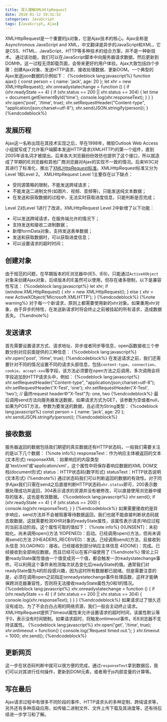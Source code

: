```yaml
---
title: 深入理解XMLHttpRequest
date: 2018-01-12 19:31:52
categories: JavaScript
tags: [JavaScript, Ajax]
---
```

XMLHttpRequest是一个重要的js对象，它是Ajax技术的核心。Ajax全称是Asynchronous JavaScript and XML，中文翻译是异步的JavaScript和XML，它是CSS、HTML、JavaScript、HTTP等多种技术的组合方案，并不是一种新技术。
通过该功能，我们可以在JavaScript脚本中向服务器请求数据，然后更新到DOM中。这一过程无须卸载页面，会带来更好的用户体验。Ajax大致包括四个步骤：创建Ajax对象、发送HTTP请求、接收处理数据、更新DOM。一个典型的Ajax发送json数据的示例如下：
{%codeblock lang:javascript%}
function ajax() {
    const person = {
        name: 'jack',
        age: 20
    };
    let xhr = new XMLHttpRequest();
    xhr.onreadystatechange = function () {
        if (xhr.readyState == 4) {
            if (xhr.status == 200 || xhr.status == 304) {
                let time = document.getElementById('time');
                console.log(xhr.responseText);
            }
        }
    }
    xhr.open('post', '/time', true);
    xhr.setRequestHeader("Content-type", "application/json;charset=utf-8");
    xhr.send(JSON.stringify(person));
}
{%endcodeblock%}
## 发展历程
Ajax这一名称出现在其技术实现之后，早在1998年，微软Outlook Web Access小组就写成了允许客户端脚本发送HTTP请求(XMLHTTP)的第一个组件，直到2005年该名词才被提出。后来各大浏览器纷纷效仿也提供了这个接口，所以就造成了早期的IE浏览器和其他厂商浏览器对Ajax的实现不一致的情况。后来W3C对其进行了标准化，推出了[XMLHttpRequest标准](https://www.w3.org/TR/XMLHttpRequest/)。XMLHttpRequest标准又分为Level 1和Level 2。<!--more-->
XMLHttpRequest Level 1主要存在以下缺点：
- 受同源策略的限制，不能发送跨域请求；
- 不能发送二进制文件(如图片、视频、音频等)，只能发送纯文本数据；
- 在发送和获取数据的过程中，无法实时获取进度信息，只能判断是否完成；

Level 2对Level 1进行了改进，XMLHttpRequest Level 2中新增了以下功能：
- 可以发送跨域请求，在服务端允许的情况下；
- 支持发送和接收二进制数据；
- 新增formData对象，支持发送表单数据；
- 发送和获取数据时，可以获取进度信息；
- 可以设置请求的超时时间；

## 创建对象
由于规范的问题，在早期版本的IE浏览器中(IE5、IE6)，只能通过`ActiveXObject`对象来创建Ajax对象，后续版本的IE虽然可以使用，但存在诸多限制，以下是兼容性写法：
{%codeblock lang:javascript%}
let xhr;
if (window.XMLHttpRequest) {
    xhr = new XMLHttpRequest();
}
else {
    xhr = new ActiveXObject('Microsoft.XMLHTTP');
}
{%endcodeblock%}
{%note warning%}
对于每一个新请求，原则上都需要使用新的xhr对象。如果重用xhr对象，由于异步的特性，在发送新请求时将会终止之前被挂起的所有请求，造成数据丢失。
{%endnote%}

## 发送请求
首先需要设置请求方式、请求地址、异步或者同步等信息，open函数接收三个参数分别对应前面提供的三种信息：
{%codeblock lang:javascript%}
xhr.open('post', '/time', true);
{%endcodeblock%}
在发送请求之前，我们还需要针对不同的情况设置不同的请求头部信息，包括`content-type`、`connection`、`cookie`、`accept-xxx`等字段，该方法必须要在open方法之后调用，多次调用会将字段追加到HTTP请求头中，例如：
{%codeblock lang:javascript%}
xhr.setRequestHeader("Content-type", "application/json;charset=utf-8");
xhr.setRequestHeader('X-Test', 'one');
xhr.setRequestHeader('X-Test', 'two');
// 最终request header中"X-Test"为: one, two
{%endcodeblock%}
最后调用send方法向服务器发送数据，如果请求方式为GET，该参数为空或者null，如果为POST方法，参数为要发送的数据，且必须为String类型：
{%codeblock lang:javascript%}
const person = {
    name: 'jack',
    age: 20
};
xhr.send(JSON.stringify(person));
{%endcodeblock%}

## 接收数据
服务器返回的数据包括我们期望的真实数据还有HTTP状态码，一般我们需要关注的是以下几个数据：
{%note info%}
responseText：作为响应主体被返回的文本(文本形式)
responseXML：如果响应的内容类型是'text/xml'或'application/xml'，这个属性中将保存着响应数据的XML DOM文档(document形式)
status：HTTP状态码(数字形式)
statusText：HTTP状态说明(文本形式)
{%endnote%}
通过状态码我们可以判断返回的数据的有效性。对于同步Ajax我们只需在send之后直接判断HTTP状态码`xhr.status`即可，200表示数据处理成功并返回，304表示请求的资源并没有被修改，可以直接使用浏览器中缓存的版本，这也是有效数据。
{%codeblock lang:javascript%}
xhr.send();
if (xhr.readyState == 4) {
    if (xhr.status == 200) {
        console.log(xhr.responseText);
    }
}
{%endcodeblock%}
如果需要接收的是异步响应，send方法并不会被阻塞等待数据返回，我们也就不能直接判断状态码就去取数据，这就需要检测XHR对象的readyState属性，该属性表示请求/响应过程的当前活动阶段。这个属性可取的值如下：
{%note info%}
0(UNSENT)：未初始化。尚未调用open()方法
1(OPENED)：启动。已经调用open()方法，但尚未调用send()方法
2(HEADERS_RECEIVED)：发送。己经调用send()方法，且接收到头信息
3(LOADING)：接收。已经接收到部分响应主体信息
4(DONE)：完成。已经接收到全部响应数据，而且已经可以在客户端使用了
{%endnote%}
理论上只要readyState属性值由一个值变成另一个值，都会触发一次readystatechange事件。可以利用这个事件来检测每次状态变化后readyState的值。通常我们对readyState值为4的阶段感兴趣，因为这时所有数据都已就绪。但是需要注意的是，必须在调用open之前指定onreadystatechange事件处理函数，这样才能确保跨浏览器兼容性，否则将无法接收readyState属性为0和1的情况。
{%codeblock lang:javascript%}
xhr.onreadystatechange = function () {
    if (xhr.readyState == 4) {
        if (xhr.status == 200 || xhr.status == 304) {
            console.log(xhr.responseText);
        }
    }
}
{%endcodeblock%}
如果请求过了很久还没有成功，为了不会白白占用的网络资源，我们一般会主动终止请求。XMLHttpRequest提供了timeout属性来允许设置请求的超时时间，该属性默认等于0，表示没有时间限制。如果请求超时，将触发ontimeout事件。IE8浏览器不支持该属性。
{%codeblock lang:javascript%}
xhr.open('get', '/time', true);
xhr.ontimeout = function() {
    console.log('Request timed out.');
}
xhr.timeout = 1000;
xhr.send();
{%endcodeblock%}

## 更新网页
这一步在状态码判断中就可以很方便的完成，通过`responseText`拿到数据后，我们可以对其进行任何操作，更新到DOM元素，或者用于js内部变量的计算等。

## 写在最后
Ajax请求过程中有很多不同阶段的事件、HTTP请求头的多种定制、跨域请求等，另外还有多种高级应用，如传输二进制文件、文件上传下载及其进度等，还有待后续进一步学习和了解。